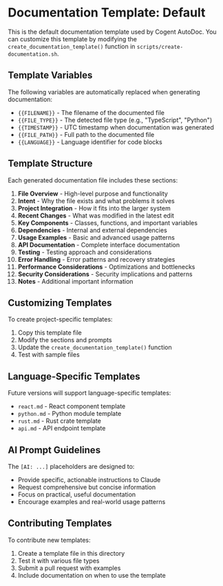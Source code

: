 # Documentation Template: Default

This is the default documentation template used by Cogent AutoDoc. You can customize this template by modifying the `create_documentation_template()` function in `scripts/create-documentation.sh`.

## Template Variables

The following variables are automatically replaced when generating documentation:

- `{{FILENAME}}` - The filename of the documented file
- `{{FILE_TYPE}}` - The detected file type (e.g., "TypeScript", "Python")
- `{{TIMESTAMP}}` - UTC timestamp when documentation was generated
- `{{FILE_PATH}}` - Full path to the documented file
- `{{LANGUAGE}}` - Language identifier for code blocks

## Template Structure

Each generated documentation file includes these sections:

1. **File Overview** - High-level purpose and functionality
2. **Intent** - Why the file exists and what problems it solves
3. **Project Integration** - How it fits into the larger system
4. **Recent Changes** - What was modified in the latest edit
5. **Key Components** - Classes, functions, and important variables
6. **Dependencies** - Internal and external dependencies
7. **Usage Examples** - Basic and advanced usage patterns
8. **API Documentation** - Complete interface documentation
9. **Testing** - Testing approach and considerations
10. **Error Handling** - Error patterns and recovery strategies
11. **Performance Considerations** - Optimizations and bottlenecks
12. **Security Considerations** - Security implications and patterns
13. **Notes** - Additional important information

## Customizing Templates

To create project-specific templates:

1. Copy this template file
2. Modify the sections and prompts
3. Update the `create_documentation_template()` function
4. Test with sample files

## Language-Specific Templates

Future versions will support language-specific templates:

- `react.md` - React component template
- `python.md` - Python module template
- `rust.md` - Rust crate template
- `api.md` - API endpoint template

## AI Prompt Guidelines

The `[AI: ...]` placeholders are designed to:

- Provide specific, actionable instructions to Claude
- Request comprehensive but concise information
- Focus on practical, useful documentation
- Encourage examples and real-world usage patterns

## Contributing Templates

To contribute new templates:

1. Create a template file in this directory
2. Test it with various file types
3. Submit a pull request with examples
4. Include documentation on when to use the template